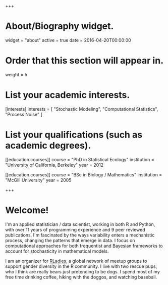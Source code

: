 +++
# About/Biography widget.
widget = "about"
active = true
date = 2016-04-20T00:00:00

# Order that this section will appear in.
weight = 5

# List your academic interests.
[interests]
  interests = [
    "Stochastic Modeling",
    "Computational Statistics",
    "Process Noise"
  ]

# List your qualifications (such as academic degrees).
[[education.courses]]
  course = "PhD in Statistical Ecology"
  institution = "University of California, Berkeley"
  year = 2012

[[education.courses]]
  course = "BSc in Biology / Mathematics"
  institution = "McGill University"
  year = 2005
 
+++

# Welcome!

I'm an applied statistician / data scientist, working in both R and Python, with over 11 years of programming experience and 9 peer reviewed publications. I'm fascinated by the ways variability enters a mechanistic process, changing the patterns that emerge in data. I focus on computational approaches for both frequentist and Bayesian frameworks to account for stochasticity in mathematical models. 

I am an organizer for [RLadies](https://rladies.org/), a global network of meetup groups to support gender diversity in the R community. I live with two rescue pups, who I think are really bears just pretending to be dogs. I spend most of my free time drinking coffee, hiking with the doggos, and watching baseball.
